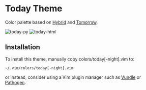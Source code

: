 # Today Theme

Color palette based on
[Hybrid](https://github.com/w0ng/vim-hybrid) and
[Tomorrow](https://github.com/ChrisKempson/Tomorrow-Theme).

![today-py](http://static.tuxico.com/today-theme/today-py.png)
![today-html](http://static.tuxico.com/today-theme/today-html.png)

## Installation

To install this theme, manually copy colors/today[-night].vim to:

    ~/.vim/colors/today[-night].vim

or instead, consider using a Vim plugin manager such as
[Vundle](https://github.com/gmarik/Vundle.vim) or
[Pathogen](https://github.com/tpope/vim-pathogen).

